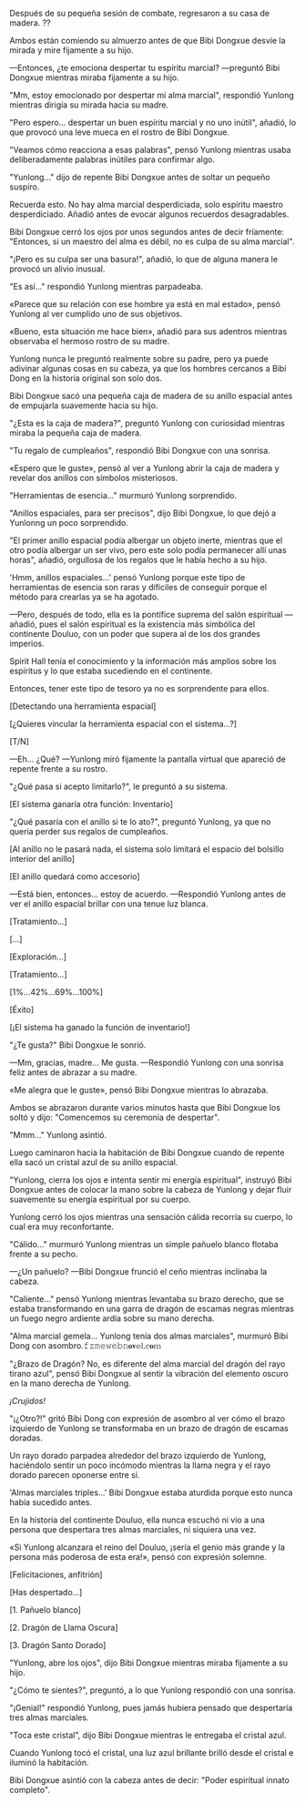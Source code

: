 
Después de su pequeña sesión de combate, regresaron a su casa de madera. ??

Ambos están comiendo su almuerzo antes de que Bibi Dongxue desvíe la mirada y mire fijamente a su hijo.

—Entonces, ¿te emociona despertar tu espíritu marcial? —preguntó Bibi Dongxue mientras miraba fijamente a su hijo.

"Mm, estoy emocionado por despertar mi alma marcial", respondió Yunlong mientras dirigía su mirada hacia su madre.

"Pero espero... despertar un buen espíritu marcial y no uno inútil", añadió, lo que provocó una leve mueca en el rostro de Bibi Dongxue.

"Veamos cómo reacciona a esas palabras", pensó Yunlong mientras usaba deliberadamente palabras inútiles para confirmar algo.

"Yunlong..." dijo de repente Bibi Dongxue antes de soltar un pequeño suspiro.

Recuerda esto. No hay alma marcial desperdiciada, solo espíritu maestro desperdiciado. Añadió antes de evocar algunos recuerdos desagradables.

Bibi Dongxue cerró los ojos por unos segundos antes de decir fríamente: "Entonces, si un maestro del alma es débil, no es culpa de su alma marcial".

"¡Pero es su culpa ser una basura!", añadió, lo que de alguna manera le provocó un alivio inusual.

"Es así..." respondió Yunlong mientras parpadeaba.

«Parece que su relación con ese hombre ya está en mal estado», pensó Yunlong al ver cumplido uno de sus objetivos.

«Bueno, esta situación me hace bien», añadió para sus adentros mientras observaba el hermoso rostro de su madre.

Yunlong nunca le preguntó realmente sobre su padre, pero ya puede adivinar algunas cosas en su cabeza, ya que los hombres cercanos a Bibi Dong en la historia original son solo dos.

Bibi Dongxue sacó una pequeña caja de madera de su anillo espacial antes de empujarla suavemente hacia su hijo.

"¿Esta es la caja de madera?", preguntó Yunlong con curiosidad mientras miraba la pequeña caja de madera.

"Tu regalo de cumpleaños", respondió Bibi Dongxue con una sonrisa.

«Espero que le guste», pensó al ver a Yunlong abrir la caja de madera y revelar dos anillos con símbolos misteriosos.

"Herramientas de esencia..." murmuró Yunlong sorprendido.

"Anillos espaciales, para ser precisos", dijo Bibi Dongxue, lo que dejó a Yunlonng un poco sorprendido.

"El primer anillo espacial podía albergar un objeto inerte, mientras que el otro podía albergar un ser vivo, pero este solo podía permanecer allí unas horas", añadió, orgullosa de los regalos que le había hecho a su hijo.

'Hmm, anillos espaciales...' pensó Yunlong porque este tipo de herramientas de esencia son raras y difíciles de conseguir porque el método para crearlas ya se ha agotado.

—Pero, después de todo, ella es la pontífice suprema del salón espiritual —añadió, pues el salón espiritual es la existencia más simbólica del continente Douluo, con un poder que supera al de los dos grandes imperios.

Spirit Hall tenía el conocimiento y la información más amplios sobre los espíritus y lo que estaba sucediendo en el continente.

Entonces, tener este tipo de tesoro ya no es sorprendente para ellos.

[Detectando una herramienta espacial]

[¿Quieres vincular la herramienta espacial con el sistema...?]

[T/N]

—Eh... ¿Qué? —Yunlong miró fijamente la pantalla virtual que apareció de repente frente a su rostro.

"¿Qué pasa si acepto limitarlo?", le preguntó a su sistema.

[El sistema ganaría otra función: Inventario]

"¿Qué pasaría con el anillo si te lo ato?", preguntó Yunlong, ya que no quería perder sus regalos de cumpleaños.

[Al anillo no le pasará nada, el sistema solo limitará el espacio del bolsillo interior del anillo]

[El anillo quedará como accesorio]

—Está bien, entonces... estoy de acuerdo. —Respondió Yunlong antes de ver el anillo espacial brillar con una tenue luz blanca.

[Tratamiento...]

[...]

[Exploración...]

[Tratamiento...]

[1%...42%...69%...100%]

[Éxito]

[¡El sistema ha ganado la función de inventario!]

"¿Te gusta?" Bibi Dongxue le sonrió.

—Mm, gracias, madre... Me gusta. —Respondió Yunlong con una sonrisa feliz antes de abrazar a su madre.

«Me alegra que le guste», pensó Bibi Dongxue mientras lo abrazaba.

Ambos se abrazaron durante varios minutos hasta que Bibi Dongxue los soltó y dijo: "Comencemos su ceremonia de despertar".

"Mmm..." Yunlong asintió.

Luego caminaron hacia la habitación de Bibi Dongxue cuando de repente ella sacó un cristal azul de su anillo espacial.

"Yunlong, cierra los ojos e intenta sentir mi energía espiritual", instruyó Bibi Dongxue antes de colocar la mano sobre la cabeza de Yunlong y dejar fluir suavemente su energía espiritual por su cuerpo.

Yunlong cerró los ojos mientras una sensación cálida recorría su cuerpo, lo cual era muy reconfortante.

"Cálido..." murmuró Yunlong mientras un simple pañuelo blanco flotaba frente a su pecho.

—¿Un pañuelo? —Bibi Dongxue frunció el ceño mientras inclinaba la cabeza.

"Caliente..." pensó Yunlong mientras levantaba su brazo derecho, que se estaba transformando en una garra de dragón de escamas negras mientras un fuego negro ardiente ardía sobre su mano derecha.

"Alma marcial gemela... Yunlong tenía dos almas marciales", murmuró Bibi Dong con asombro.𝚏𝚣𝚖𝚎𝚠𝚎𝚋𝚗𝐨𝐯𝕖𝕝.𝕔𝐨𝕞

"¿Brazo de Dragón? No, es diferente del alma marcial del dragón del rayo tirano azul", pensó Bibi Dongxue al sentir la vibración del elemento oscuro en la mano derecha de Yunlong.

*¡Crujidos!*

"¡¿Otro?!" gritó Bibi Dong con expresión de asombro al ver cómo el brazo izquierdo de Yunlong se transformaba en un brazo de dragón de escamas doradas.

Un rayo dorado parpadea alrededor del brazo izquierdo de Yunlong, haciéndolo sentir un poco incómodo mientras la llama negra y el rayo dorado parecen oponerse entre sí.

'Almas marciales triples...' Bibi Dongxue estaba aturdida porque esto nunca había sucedido antes.

En la historia del continente Douluo, ella nunca escuchó ni vio a una persona que despertara tres almas marciales, ni siquiera una vez.

«Si Yunlong alcanzara el reino del Douluo, ¡sería el genio más grande y la persona más poderosa de esta era!», pensó con expresión solemne.

[Felicitaciones, anfitrión]

[Has despertado...]

[1. Pañuelo blanco]

[2. Dragón de Llama Oscura]

[3. Dragón Santo Dorado]

"Yunlong, abre los ojos", dijo Bibi Dongxue mientras miraba fijamente a su hijo.

"¿Cómo te sientes?", preguntó, a lo que Yunlong respondió con una sonrisa.

"¡Genial!" respondió Yunlong, pues jamás hubiera pensado que despertaría tres almas marciales.

"Toca este cristal", dijo Bibi Dongxue mientras le entregaba el cristal azul.

Cuando Yunlong tocó el cristal, una luz azul brillante brilló desde el cristal e iluminó la habitación.

Bibi Dongxue asintió con la cabeza antes de decir: "Poder espiritual innato completo".